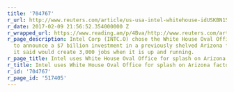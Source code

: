 ```yaml
---
title: '704767'
r_url: http://www.reuters.com/article/us-usa-intel-whitehouse-idUSKBN15N29X
r_date: 2017-02-09 21:56:52.354000000 Z
r_wrapped_url: https://www.reading.am/p/4Bva/http://www.reuters.com/article/us-usa-intel-whitehouse-idUSKBN15N29X
r_page_description: Intel Corp (INTC.O) chose the White House Oval Office as its backdrop
  to announce a $7 billion investment in a previously shelved Arizona factory, which
  it said would create 3,000 jobs when it is up and running.
r_page_title: Intel uses White House Oval Office for splash on Arizona factory
r_title: Intel uses White House Oval Office for splash on Arizona factory
r_id: '704767'
r_page_id: '517405'
---
```


